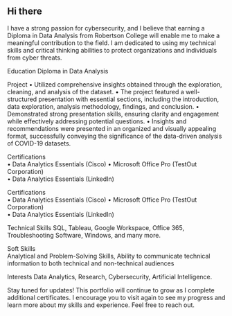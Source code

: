 ## Hi there 

I have a strong passion for cybersecurity, and I believe that earning a Diploma in Data Analysis from Robertson College will enable me to make a meaningful contribution to the field. I am dedicated to using my technical skills and critical thinking abilities to protect     organizations and individuals from cyber threats.

Education
        Diploma in Data Analysis

Project
        • Utilized comprehensive insights obtained through the exploration, cleaning, and analysis of the dataset. 
        • The project featured a well-structured presentation with essential sections, including the introduction, data exploration, analysis methodology, findings, and conclusion. 
        • Demonstrated strong presentation skills, ensuring clarity and engagement while effectively addressing potential questions. 
        • Insights and recommendations were presented in an organized and visually appealing format, successfully conveying the significance of the data-driven analysis of COVID-19 datasets.

Certifications        
        • Data Analytics Essentials (Cisco) 
        • Microsoft Office Pro (TestOut Corporation)        
        • Data Analytics Essentials (LinkedIn)

Certifications        
        • Data Analytics Essentials (Cisco) 
        • Microsoft Office Pro (TestOut Corporation)        
        • Data Analytics Essentials (LinkedIn) 

Technical Skills
        SQL, Tableau, Google Workspace, Office 365, Troubleshooting Software, Windows, and many more.
    
Soft Skills        
        Analytical and Problem-Solving Skills, Ability to communicate technical information to both technical and non-technical audiences

Interests
        Data Analytics, Research, Cybersecurity, Artificial Intelligence.

Stay tuned for updates!
This portfolio will continue to grow as I complete additional certificates. I encourage you to visit again to see my progress and learn more about my skills and experience. Feel free to reach out.
